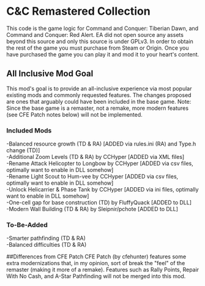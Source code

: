 # C&C Remastered Collection

This code is the game logic for Command and Conquer: Tiberian Dawn, and Command and Conquer: Red Alert. 
EA did not open source any assets beyond this source and only this source is under GPLv3. In order to obtain the rest of the game 
you must purchase from Steam or Origin. Once you have purchased the game you can play it and mod it to your heart's content.

## All Inclusive Mod Goal

This mod's goal is to provide an all-inclusive experience via most popular existing mods and commonly requested features. The changes proposed
are ones that arguably could have been included in the base game. Note: Since the base game is a remaster, not a remake, more modern features (see CFE Patch
notes below) will not be implemented.

### Included Mods
-Balanced resource growth (TD & RA)  [ADDED via rules.ini (RA) and Type.h change (TD)]  
-Additional Zoom Levels (TD & RA) by CCHyper [ADDED via XML files]  
-Rename Attack Helicopter to Longbow by CCHyper [ADDED via csv files, optimally want to enable in DLL somehow]  
-Rename Light Scout to Hum-vee by CCHyper [ADDED via csv files, optimally want to enable in DLL somehow]  
-Unlock Helicarrier & Phase Tank by CCHyper [ADDED via ini files, optimally want to enable in DLL somehow]  
-One-cell gap for base construction (TD) by FluffyQuack [ADDED to DLL]  
-Modern Wall Building (TD & RA) by Sleipnir/pchote [ADDED to DLL]  

### To-Be-Added
-Smarter pathfinding (TD & RA)  
-Balanced difficulties (TD & RA)  

##Differences from CFE Patch
CFE Patch (by cfehunter) features some extra modernizations that, in my opinion, sort of break the "feel" of the remaster (making it more of a remake).
Features such as Rally Points, Repair With No Cash, and A-Star Pathfinding will not be merged into this mod.



